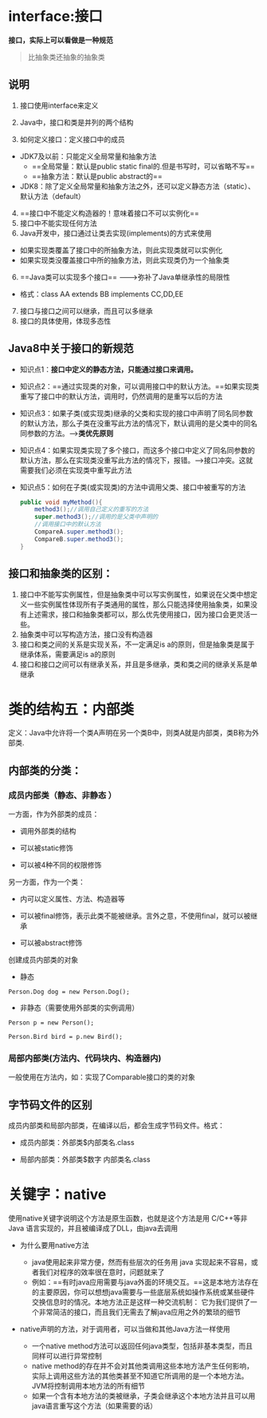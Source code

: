 # interface:接口

**接口，实际上可以看做是一种规范**

> 比抽象类还抽象的抽象类

## 说明

1. 接口使用interface来定义

2. Java中，接口和类是并列的两个结构

3. 如何定义接口：定义接口中的成员

* JDK7及以前：只能定义全局常量和抽象方法
  * ==全局常量：默认是public static final的.但是书写时，可以省略不写==
  * ==抽象方法：默认是public abstract的==
* JDK8：除了定义全局常量和抽象方法之外，还可以定义静态方法（static）、默认方法（default）

4. ==接口中不能定义构造器的！意味着接口不可以实例化==
5. 接口中不能实现任何方法
6. Java开发中，接口通过让类去实现(implements)的方式来使用

* 如果实现类覆盖了接口中的所抽象方法，则此实现类就可以实例化
* 如果实现类没覆盖接口中所的抽象方法，则此实现类仍为一个抽象类

6. ==Java类可以实现多个接口==  --->弥补了Java单继承性的局限性

* 格式：class AA extends BB implements CC,DD,EE

7. 接口与接口之间可以继承，而且可以多继承 
8. 接口的具体使用，体现多态性

## Java8中关于接口的新规范

* 知识点1：**接口中定义的静态方法，只能通过接口来调用。**

* 知识点2：==通过实现类的对象，可以调用接口中的默认方法。==如果实现类重写了接口中的默认方法，调用时，仍然调用的是重写以后的方法

* 知识点3：如果子类(或实现类)继承的父类和实现的接口中声明了同名同参数的默认方法，那么子类在没重写此方法的情况下，默认调用的是父类中的同名同参数的方法。-->**类优先原则**

* 知识点4：如果实现类实现了多个接口，而这多个接口中定义了同名同参数的默认方法，那么在实现类没重写此方法的情况下，报错。-->接口冲突。这就需要我们必须在实现类中重写此方法

* 知识点5：如何在子类(或实现类)的方法中调用父类、接口中被重写的方法

  ```java
  public void myMethod(){       
      method3();//调用自己定义的重写的方法       
      super.method3();//调用的是父类中声明的     
      //调用接口中的默认方法         
      CompareA.super.method3();          
      CompareB.super.method3();
  }
  ```

## 接口和抽象类的区别：

1. 接口中不能写实例属性，但是抽象类中可以写实例属性，如果说在父类中想定义一些实例属性体现所有子类通用的属性，那么只能选择使用抽象类，如果没有上述需求，接口和抽象类都可以，那么优先使用接口，因为接口会更灵活一些。
2. 抽象类中可以写构造方法，接口没有构造器
3. 接口和类之间的关系是实现关系，不一定满足is a的原则，但是抽象类是属于继承体系，需要满足is a的原则
4. 接口和接口之间可以有继承关系，并且是多继承，类和类之间的继承关系是单继承

# 类的结构五：内部类

定义：Java中允许将一个类A声明在另一个类B中，则类A就是内部类，类B称为外部类.

## 内部类的分类：

### 成员内部类（静态、非静态 ）

一方面，作为外部类的成员：

* 调用外部类的结构

* 可以被static修饰

* 可以被4种不同的权限修饰

另一方面，作为一个类：

* 内可以定义属性、方法、构造器等

* 可以被final修饰，表示此类不能被继承。言外之意，不使用final，就可以被继承

* 可以被abstract修饰

创建成员内部类的对象

* 静态

```Person.Dog dog = new Person.Dog();```

* 非静态（需要使用外部类的实例调用）

```Person p = new Person();```

```Person.Bird bird = p.new Bird();```

### 局部内部类(方法内、代码块内、构造器内)

一般使用在方法内，如：实现了Comparable接口的类的对象

## 字节码文件的区别

成员内部类和局部内部类，在编译以后，都会生成字节码文件。格式：

* 成员内部类：外部类$内部类名.class

* 局部内部类：外部类$数字 内部类名.class

# 关键字：native

使用native关键字说明这个方法是原生函数，也就是这个方法是用 C/C++等非 Java 语言实现的，并且被编译成了DLL，由java去调用

* 为什么要用native方法
  * java使用起来非常方便，然而有些层次的任务用 java 实现起来不容易，或者我们对程序的效率很在意时，问题就来了
  * 例如：==有时java应用需要与java外面的环境交互。==这是本地方法存在的主要原因，你可以想想java需要与一些底层系统如操作系统或某些硬件交换信息时的情况。本地方法正是这样一种交流机制： 它为我们提供了一个非常简洁的接口，而且我们无需去了解java应用之外的繁琐的细节

* native声明的方法，对于调用者，可以当做和其他Java方法一样使用
  * 一个native method方法可以返回任何java类型，包括非基本类型，而且同样可以进行异常控制
  * native method的存在并不会对其他类调用这些本地方法产生任何影响，实际上调用这些方法的其他类甚至不知道它所调用的是一个本地方法。JVM将控制调用本地方法的所有细节
  * 如果一个含有本地方法的类被继承，子类会继承这个本地方法并且可以用java语言重写这个方法（如果需要的话）

 